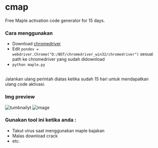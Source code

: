 # cmap
Free Maple activation code generator for 15 days.


### Cara menggunakan
* Download [chromedriver](https://chromedriver.chromium.org/downloads)
* Edit `pondev = webdriver.Chrome("D:/BOT/chromedriver_win32/chromedriver")` sesuai path ke chromedriver yang sudah didownload
* `python maple.py`
<br>
Jalankan ulang perintah diatas ketika sudah 15 hari untuk mendapatkan ulang code aktivasi.


### Img preview
![tumbnailyt](https://user-images.githubusercontent.com/43540712/121930607-c201ec00-cd6c-11eb-9f73-79120ac25817.png)
![image](https://user-images.githubusercontent.com/43540712/157670301-4c58055c-155a-45ad-8eae-163348b45156.png)

### Gunakan tool ini ketika anda :
* Takut virus saat menggunakan maple bajakan
* Malas download crack
* etc.


